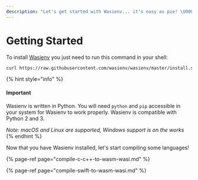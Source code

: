 ```yaml
---
description: "Let's get started with Wasienv... it's easy as pie! \U0001F967"
---
```


# Getting Started

To install [Wasienv](https://github.com/wasienv/wasienv) you just need to run this command in your shell:

```bash
curl https://raw.githubusercontent.com/wasienv/wasienv/master/install.sh | sh
```

{% hint style="info" %}
#### Important

Wasienv is written in Python. You will need `python` and `pip` accessible in your system for Wasienv to work properly. Wasienv is compatible with Python 2 and 3.

_Note: macOS and Linux are supported, Windows support is on the works_
{% endhint %}

Now that you have Wasienv installed, let's start compiling some languages!

{% page-ref page="compile-c-c++-to-wasm-wasi.md" %}

{% page-ref page="compile-swift-to-wasm-wasi.md" %}



